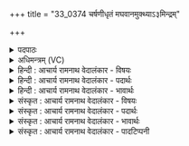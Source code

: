 +++
title = "33_0374 चर्षणीधृतं मघवानमुक्थ्याऽ३मिन्द्रम्"

+++
<details><summary>पदपाठः</summary>

च꣣र्षणीधृ꣡त꣢म्। च꣣र्षणि। धृ꣡त꣢꣯म्। म꣣घ꣡वा꣢नम्। उ꣣क्थ्य꣢꣯म्। इ꣡न्द्र꣢꣯म्। गि꣡रः꣢꣯। बृ꣣हतीः꣢। अ꣣भि꣢। अ꣣नूषत। वावृधान꣢म्। पु꣣रुहूत꣢म्। पु꣣रु। हूत꣢म्। सु꣣वृक्ति꣡भिः꣢। सु꣣। वृक्ति꣡भिः꣢। अ꣡म꣢꣯र्त्यम्। अ। म꣣र्त्यम्। ज꣡र꣢꣯माणम्। दि꣣वे꣡दि꣢वे। दि꣣वे꣢। दि꣣वे। ३७४।
</details>

<details><summary>अधिमन्त्रम् (VC)</summary>

- इन्द्रः
- विश्वामित्रो गाथिनः
- जगती
- निषादः
- ऐन्द्रं काण्डम्
</details>

<details><summary>हिन्दी : आचार्य रामनाथ वेदालंकार - विषयः</summary>

अगले मन्त्र में यह विषय है कि वह जगदीश्वर और राजा कैसा है, जिसकी हम स्तुति करें।
</details>

<details><summary>हिन्दी : आचार्य रामनाथ वेदालंकार - पदार्थः</summary>

पदार्थान्वय -  (चर्षणीधृतम्) मनुष्यों के धारणकर्ता, (मघवानम्) प्रशस्त ऐश्वर्यों के स्वामी, (उक्थ्यम्) प्रशंसनीय, (सुवृक्तिभिः) शुभ क्रियाओं से (वावृधानम्) वृद्ध, (पुरुहूतम्) बहुतों से पुकारे गये, (अमर्त्यम्) अमर कीर्तिवाले, (दिवेदिवे) प्रतिदिन (जरमाणम्) सत्कर्मकर्ताओं की प्रंशसा करनेवाले अथवा सत्कर्मों का उपदेश करनेवाले (इन्द्रम्) परमेश्वर वा राजा को (बृहतीः) महान् (गिरः) वेदवाणियाँ अथवा मेरी अपनी वाणियाँ (अभ्यनूषत) स्तुति अथवा प्रशंसा का विषय बनाती हैं ॥५॥ इस मन्त्र में अर्थश्लेष अलङ्कार है, विशेषणों के साभिप्राय होने से परिकर भी है ॥५॥
</details>

<details><summary>हिन्दी : आचार्य रामनाथ वेदालंकार - भावार्थः</summary>

भावार्थ -  जैसे सब मनुष्यों का धारणकर्ता, शुभकर्मा, अमरकीर्ति, सत्कर्मों का उपदेष्टा परमेश्वर सबसे स्तुति किया जाता है, वैसे ही उन गुणों से युक्त राजा भी प्रजाओं की प्रशंसा का पात्र बनता है ॥५॥
</details>

<details><summary>संस्कृत : आचार्य रामनाथ वेदालंकार - विषयः</summary>

अथ कीदृशः स जगदीश्वरो राजा वा यं वयं स्तुवीमहीत्याह।
</details>

<details><summary>संस्कृत : आचार्य रामनाथ वेदालंकार - पदार्थः</summary>

पदार्थान्वय -  (चर्षणीधृतम्) मनुष्याणां धर्त्तारम्, (मघवानम्) प्रशस्तैश्वर्यम्, (उक्थ्यम्) वक्तव्यप्रशंसम्, (सुवृक्तभिः२) शोभनाभिः क्रियाभिः, (वावृधानम्) वृद्धम्। वृधधातोर्लिटः कानच्। (पुरुहूतम्) बहुभिः आहूतम्, (अमर्त्यम्) अमरकीर्तिम्, (दिवेदिवे) दिने दिने (जरमाणम्) सत्कर्मकारिणो जनान् प्रशंसन्तम्। जरते स्तुतिकर्मा, जरिता इत्यस्य स्तोतृवाचिषु पाठात् निघं० ३।१६। यद्वा सत्कर्माणि उपदिशन्तम्। जरते गृणाति। निरु० ४।२३। (इन्द्रम्) परमेश्वरं राजानं वा (बृहतीः) बृहत्यः (गिरः) वेदवाचः यद्वा मदीया वाचः (अभ्यनूषत) अभि स्तुवन्ति ॥५॥३ अत्र अर्थश्लेषोऽलङ्कारः, विशेषणानां साभिप्रायत्वात् परिकरालङ्कारोऽपि ॥५॥
</details>

<details><summary>संस्कृत : आचार्य रामनाथ वेदालंकार - भावार्थः</summary>

भावार्थ -  यथा सर्वेषां मानवानां धर्ता शोभनकर्माऽमरकीर्तिः सत्कर्मोपदेष्टा परमेश्वरः सर्वैः स्तूयते तथैव तादृशगुणविशिष्टो नृपतिरपि प्रजानां प्रशंसापात्रं जायते ॥५॥
</details>

<details><summary>संस्कृत : आचार्य रामनाथ वेदालंकार - पादटिप्पनी</summary>

टिप्पनी -   १. ऋ० ३।५१।१। २. सुष्ठु शोभना वृक्तयो दुःखवर्जनानि यासु क्रियासु ताभिः—इति ऋ० १।५२।१ भाष्ये द०। सुवृक्तिभिः सुप्रवृत्ताभिः शोभनाभिः स्तुतिभिः—इति यास्कः (निरु० २।२४)। ३. ऋग्भाष्ये दयानन्दर्षिर्मन्त्रमेतं राजविषये व्याख्यातवान्।
</details>